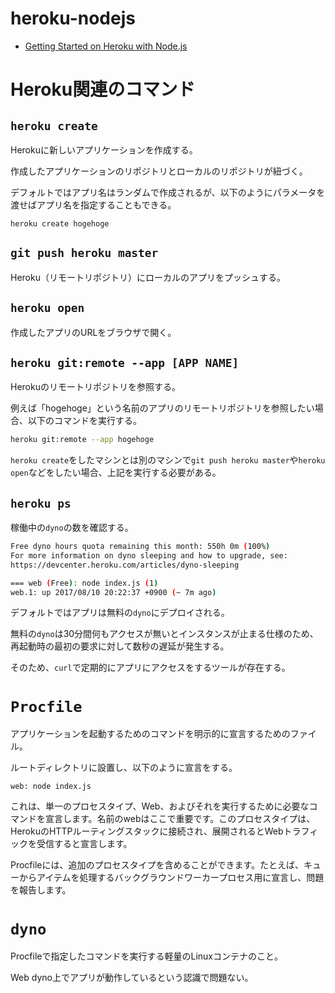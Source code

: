# heroku-nodejs

- [Getting Started on Heroku with Node.js](https://devcenter.heroku.com/articles/getting-started-with-nodejs#introduction)

# Heroku関連のコマンド

## `heroku create`
Herokuに新しいアプリケーションを作成する。

作成したアプリケーションのリポジトリとローカルのリポジトリが紐づく。

デフォルトではアプリ名はランダムで作成されるが、以下のようにパラメータを渡せばアプリ名を指定することもできる。

```
heroku create hogehoge
```

## `git push heroku master`
Heroku（リモートリポジトリ）にローカルのアプリをプッシュする。

## `heroku open`
作成したアプリのURLをブラウザで開く。

## `heroku git:remote --app [APP NAME]`
Herokuのリモートリポジトリを参照する。

例えば「hogehoge」という名前のアプリのリモートリポジトリを参照したい場合、以下のコマンドを実行する。

```bash
heroku git:remote --app hogehoge
```

`heroku create`をしたマシンとは別のマシンで`git push heroku master`や`heroku open`などをしたい場合、上記を実行する必要がある。

## `heroku ps`
稼働中の`dyno`の数を確認する。

```bash
Free dyno hours quota remaining this month: 550h 0m (100%)
For more information on dyno sleeping and how to upgrade, see:
https://devcenter.heroku.com/articles/dyno-sleeping

=== web (Free): node index.js (1)
web.1: up 2017/08/10 20:22:37 +0900 (~ 7m ago)
```

デフォルトではアプリは無料の`dyno`にデプロイされる。

無料の`dyno`は30分間何もアクセスが無いとインスタンスが止まる仕様のため、再起動時の最初の要求に対して数秒の遅延が発生する。

そのため、`curl`で定期的にアプリにアクセスをするツールが存在する。

# `Procfile`
アプリケーションを起動するためのコマンドを明示的に宣言するためのファイル。

ルートディレクトリに設置し、以下のように宣言をする。

```
web: node index.js
```

これは、単一のプロセスタイプ、Web、およびそれを実行するために必要なコマンドを宣言します。名前のwebはここで重要です。このプロセスタイプは、HerokuのHTTPルーティングスタックに接続され、展開されるとWebトラフィックを受信すると宣言します。

Procfileには、追加のプロセスタイプを含めることができます。たとえば、キュ​​ーからアイテムを処理するバックグラウンドワーカープロセス用に宣言し、問題を報告します。

# `dyno`
Procfileで指定したコマンドを実行する軽量のLinuxコンテナのこと。

Web dyno上でアプリが動作しているという認識で問題ない。
